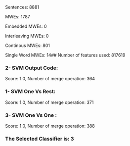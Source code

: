 Sentences: 8881

MWEs: 1787

Embedded MWEs: 0

Interleaving MWEs: 0

Continous MWEs: 801

Single Word MWEs: 14## Number of features used: 817619

### 2- SVM Output Code: 
Score: 1.0, Number of merge operation: 364
### 1- SVM One Vs Rest: 
Score: 1.0, Number of merge operation: 371
### 3- SVM One Vs One : 
Score: 1.0, Number of merge operation: 388
### The Selected Classifier is: 3
